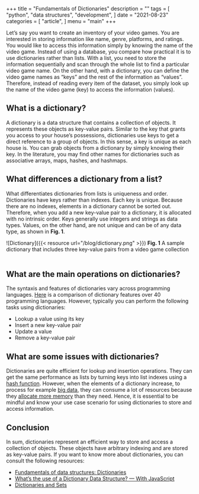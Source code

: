 +++
title = "Fundamentals of Dictionaries"
description = ""
tags = [
    "python",
    "data structures",
    "development",
]
date = "2021-08-23"
categories = [
    "article",
]
menu = "main"
+++

Let’s say you want to create an inventory of your video games. You are interested in storing information like name, genre, platforms, and ratings. You would like to access this information simply by knowing the name of the video game. Instead of using a database, you compare how practical it is to use dictionaries rather than lists. With a list, you need to store the information sequentially and scan through the whole list to find a particular video game name. On the other hand, with a dictionary, you can define the video game names as “keys” and the rest of the information as “values”. Therefore, instead of reading every item of the dataset, you simply look up the name of the video game (key) to access the information (values).  

## **What is a dictionary?**
A dictionary is a data structure that contains a collection of objects. It represents these objects as key-value pairs. Similar to the key that grants you access to your house’s possessions, dictionaries use keys to get a direct reference to a group of objects. In this sense, a key is unique as each house is. You can grab objects from a dictionary by simply knowing their key. In the literature, you may find other names for dictionaries such as associative arrays, maps, hashes, and hashmaps. 

## **What differences a dictionary from a list?**
What differentiates dictionaries from lists is uniqueness and order. Dictionaries have keys rather than indexes. Each key is unique. Because there are no indexes, elements in a dictionary cannot be sorted out. Therefore, when you add a new key-value pair to a dictionary, it is allocated with no intrinsic order. Keys generally use integers and strings as data types. Values, on the other hand, are not unique and can be of any data type, as shown in **Fig. 1**.

![Dictionary]({{< resource url="/blog/dictionary.png" >}})
**Fig. 1** A sample dictionary that includes three key-value pairs from a video game collection\
&nbsp;


## **What are the main operations on dictionaries?**
The syntaxis and features of dictionaries vary across programming languages. [Here](https://en.wikipedia.org/wiki/Comparison_of_programming_languages_(associative_array)) is a comparison of dictionary features over 40 programming languages. However, typically you can perform the following tasks using dictionaries:

* Lookup a value using its key
* Insert a new key-value pair
* Update a value  
* Remove a key-value pair

## **What are some issues with dictionaries?**
Dictionaries are quite efficient for lookup and insertion operations. They can get the same performance as lists by turning keys into list indexes using a [hash function](https://en.wikipedia.org/wiki/Hash_function). However, when the elements of a dictionary increase, to process for example [big data](https://towardsdatascience.com/python-memory-and-objects-e7bec4a2845), they can consume a lot of resources because they [allocate more memory](https://lerner.co.il/2019/05/12/python-dicts-and-memory-usage/) than they need. Hence, it is essential to be mindful and know your use case scenario for using dictionaries to store and access information. 

## **Conclusion**
In sum, dictionaries represent an efficient way to store and access a collection of objects. These objects have arbitrary indexing and are stored as key-value pairs. If you want to know more about dictionaries, you can consult the following resources:

* [Fundamentals of data structures: Dictionaries](https://en.wikibooks.org/wiki/A-level_Computing/AQA/Paper_1/Fundamentals_of_data_structures/Dictionaries#:~:text=A%20dictionary%20is%20a%20general,has%20a%20single%20associated%20value.&text=Typically%2C%20the%20keys%20in%20a,can%20be%20of%20any%20type.)
* [What’s the use of a Dictionary Data Structure? — With JavaScript](https://medium.com/@the.asantiagojr/whats-the-use-of-a-dictionary-data-structure-with-javascript-620ce087fa65)
* [Dictionaries and Sets](https://www.oreilly.com/library/view/high-performance-python/9781449361747/ch04.html#dict_set_how_work)
